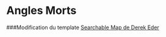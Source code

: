 Angles Morts  
==========
###Modification du template [Searchable Map de Derek Eder](http://derekeder.com/searchable_map_template/) 

